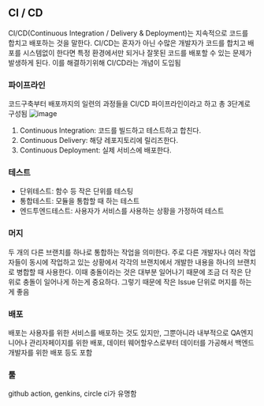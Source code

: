 ## CI / CD

CI/CD(Continuous Integration / Delivery & Deployment)는 지속적으로 코드를 합치고 배포하는 것을 말한다. CI/CD는 혼자가 아닌 수많은 개발자가 코드를 합치고 배포를 시스템없이 한다면 특정 환경에서만 되거나 잘못된 코드를 배포할 수 있는 문제가 발생하게 된다. 이를 해결하기위해 CI/CD라는 개념이 도입됨

### 파이프라인

코드구축부터 배포까지의 일련의 과정들을 CI/CD 파이프라인이라고 하고 총 3단계로 구성됨
![image](https://github.com/pjaehyun/TIL/assets/56579736/ff370b2c-7210-40a5-bad6-8a0a8d55b4c4)

1. Continuous Integration: 코드를 빌드하고 테스트하고 합친다.
2. Continuous Delivery: 해당 레포지토리에 릴리즈한다.
3. Continuous Deployment: 실제 서비스에 배포한다.

### 테스트

- 단위테스트: 함수 등 작은 단위를 테스팅
- 통합테스트: 모듈을 통합할 때 하는 테스트
- 엔드투엔드테스트: 사용자가 서비스를 사용하는 상황을 가정하여 테스트

### 머지

두 개의 다른 브랜치를 하나로 통합하는 작업을 의미한다. 주로 다른 개발자나 여러 작업자들이 동시에 작업하고 있는 상황에서 각각의 브랜치에서 개발한 내용을 하나의 브랜치로 병합할 때 사용한다. 이때 충돌이라는 것은 대부분 일어나기 때문에 조금 더 작은 단위로 충돌이 일어나게 하는게 중요하다. 그렇기 때문에 작은 Issue 단위로 머지를 하는게 좋음

### 배포

배포는 사용자를 위한 서비스를 배포하는 것도 있지만, 그뿐아니라 내부적으로 QA엔지니어나 관리자페이지를 위한 배포, 데이터 웨어할우스로부터 데이터를 가공해서 백엔드 개발자를 위한 배포 등도 포함

### 툴

github action, genkins, circle ci가 유명함
